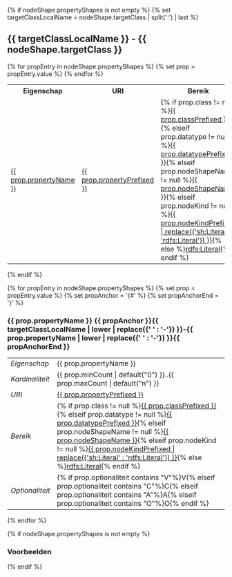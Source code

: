 {% if nodeShape.propertyShapes is not empty %}
{% set targetClassLocalName = nodeShape.targetClass | split(':') | last %}
## {{ targetClassLocalName }} - {{ nodeShape.targetClass }}

<p data-include-format="markdown" data-include="doc/klassen/{{ nodeShape.targetClass | replace({':' : ''}) }}/{{ nodeShape.targetClass | replace({':' : ''}) }}.md"></p>

<table>
    <colgroup>
        <col style="width:21%">
        <col style="width:21%">
        <col style="width:21%">
    </colgroup>
    <tr>
        <th>Eigenschap</th>
        <th>URI</th>
        <th>Bereik</th>
        <th>Kardinaliteit</th>
        <th>Optionaliteit</th>
        <th>Herkomst</th>
    </tr>
{% for propEntry in nodeShape.propertyShapes %}
{% set prop = propEntry.value %}
    <tr>
        <td><a href="#{{ targetClassLocalName | lower | replace({' ' : '-'}) }}-{{ prop.propertyName | lower | replace({' ' : '-'}) }}">{{ prop.propertyName }}</a></td>
        <td><a href="{{ prop.property }}">{{ prop.propertyPrefixed }}</a></td>
        <td>{% if prop.class != null %}<a href="{{ prop.class }}">{{ prop.classPrefixed }}</a>{% elseif prop.datatype != null %}<a href="{{ prop.datatype }}">{{ prop.datatypePrefixed }}</a>{% elseif prop.nodeShapeName != null %}<a href="{{ prop.nodeShapeSeeAlso }}">{{ prop.nodeShapeName }}</a>{% elseif prop.nodeKind != null %}<a href="{{ prop.nodeKind | replace({'http://www.w3.org/ns/shacl#Literal' : 'http://www.w3.org/2000/01/rdf-schema#Literal' }) }}">{{ prop.nodeKindPrefixed | replace({'sh:Literal' : 'rdfs:Literal'}) }}</a>{% else %}<a href="http://www.w3.org/2000/01/rdf-schema#Literal">rdfs:Literal</a>{% endif %}</td>
        <td>{{ prop.minCount | default("0") }}..{{ prop.maxCount | default("n") }}</td>
        <td>{% if prop.optionaliteit contains "V"%}V{% elseif prop.optionaliteit contains "C"%}C{% elseif prop.optionaliteit contains "A"%}A{% elseif prop.optionaliteit contains "O"%}O{% endif %}</td>
        <td>{% if prop.shape contains 'http://modellen.geostandaarden.nl/dcat-ap-nl/' %}NL{% else %}AP{% endif %}</td>
    </tr>
{% endfor %}
</table>
{% endif %}

{% for propEntry in nodeShape.propertyShapes %}
{% set prop = propEntry.value %}
{% set propAnchor = '{#' %}
{% set propAnchorEnd = '}' %}
### {{ prop.propertyName }} {{ propAnchor }}{{ targetClassLocalName | lower | replace({' ' : '-'}) }}-{{ prop.propertyName | lower | replace({' ' : '-'}) }}{{ propAnchorEnd }}

<p data-include-format="markdown" data-include="doc/klassen/{{ nodeShape.targetClass | replace({':' : ''}) }}/prop/{{ prop.propertyName | replace({' ' : '_'}) }}.md"></p>

<table>
<tr>
    <td><em>Eigenschap</em></td>
    <td>{{ prop.propertyName }}</td>
</tr>
<tr>
    <td><em>Kardinaliteit</em></td>
    <td>{{ prop.minCount | default("0") }}..{{ prop.maxCount | default("n") }}</td>
</tr>
<tr>
    <td><em>URI</em></td>
    <td><a href="{{ prop.property }}">{{ prop.propertyPrefixed }}</a></td>
</tr>
<tr>
    <td><em>Bereik</em></td>
    <td>{% if prop.class != null %}<a href="{{ prop.class }}">{{ prop.classPrefixed }}</a>{% elseif prop.datatype != null %}<a href="{{ prop.datatype }}">{{ prop.datatypePrefixed }}</a>{% elseif prop.nodeShapeName != null %}<a href="{{ prop.nodeShapeSeeAlso }}">{{ prop.nodeShapeName }}</a>{% elseif prop.nodeKind != null %}<a href="{{ prop.nodeKind | replace({'http://www.w3.org/ns/shacl#Literal' : 'http://www.w3.org/2000/01/rdf-schema#Literal' }) }}">{{ prop.nodeKindPrefixed | replace({'sh:Literal' : 'rdfs:Literal'}) }}</a>{% else %}<a href="http://www.w3.org/2000/01/rdf-schema#Literal">rdfs:Literal</a>{% endif %}</td>
</tr>
<tr>
    <td><em>Optionaliteit</em></td>
    <td>{% if prop.optionaliteit contains "V"%}V{% elseif prop.optionaliteit contains "C"%}C{% elseif prop.optionaliteit contains "A"%}A{% elseif prop.optionaliteit contains "O"%}O{% endif %}</td>
</tr>
</table>

{% endfor %}

{% if nodeShape.propertyShapes is not empty %}

### Voorbeelden

<p data-include-format="markdown" data-include="doc/klassen/{{ nodeShape.targetClass | replace({':' : ''}) }}/Voorbeelden.md"></p>

{% endif %}
